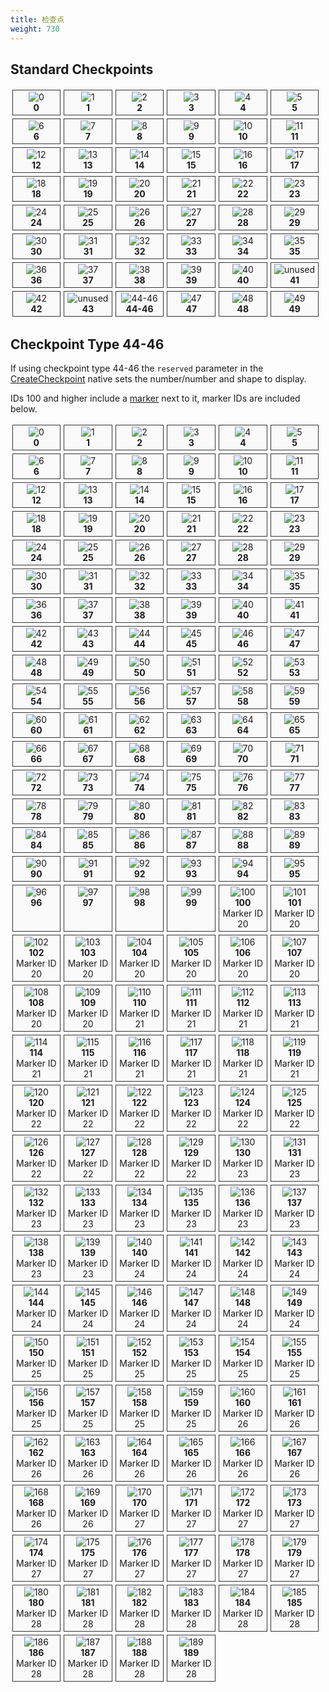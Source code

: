 ```yaml
---
title: 检查点
weight: 730
---
```


Standard Checkpoints
-----

<!-- _loc1_.map((name, idx) => `<div class="checkpoint"><span><img src="checkpoints/${name}.png" alt="${name}"> ${idx}<br>${name}</div>`).join('\n') -->

<style text="text/css">
.checkpoints {
    display:grid;
    grid-template-columns: repeat(auto-fill, 16.4%);
}

.checkpoint {
    padding: 2.5px;
    margin: 2.5px;
    border: 1px solid #333;
    background-color: #fafafa;
    position: relative
}

.checkpoint span {
    display: block;
    text-align: center;
    bottom: 2.5px;
    left: 2.5px;
    right: 2.5px;
    word-wrap: break-word;
}

.checkpoint img {
    max-height: 300px;
}
</style>

<div class="checkpoints">
<div class="checkpoint"><span><img src="/checkpoints/0.png" alt="0"><br><strong>0</strong></span></div>
<div class="checkpoint"><span><img src="/checkpoints/1.png" alt="1"><br><strong>1</strong></span></div>
<div class="checkpoint"><span><img src="/checkpoints/2.png" alt="2"><br><strong>2</strong></span></div>
<div class="checkpoint"><span><img src="/checkpoints/3.png" alt="3"><br><strong>3</strong></span></div>
<div class="checkpoint"><span><img src="/checkpoints/4.png" alt="4"><br><strong>4</strong></span></div>
<div class="checkpoint"><span><img src="/checkpoints/5.png" alt="5"><br><strong>5</strong></span></div>
<div class="checkpoint"><span><img src="/checkpoints/6.png" alt="6"><br><strong>6</strong></span></div>
<div class="checkpoint"><span><img src="/checkpoints/7.png" alt="7"><br><strong>7</strong></span></div>
<div class="checkpoint"><span><img src="/checkpoints/8.png" alt="8"><br><strong>8</strong></span></div>
<div class="checkpoint"><span><img src="/checkpoints/9.png" alt="9"><br><strong>9</strong></span></div>
<div class="checkpoint"><span><img src="/checkpoints/10.png" alt="10"><br><strong>10</strong></span></div>
<div class="checkpoint"><span><img src="/checkpoints/11.png" alt="11"><br><strong>11</strong></span></div>
<div class="checkpoint"><span><img src="/checkpoints/12.png" alt="12"><br><strong>12</strong></span></div>
<div class="checkpoint"><span><img src="/checkpoints/13.png" alt="13"><br><strong>13</strong></span></div>
<div class="checkpoint"><span><img src="/checkpoints/14.png" alt="14"><br><strong>14</strong></span></div>
<div class="checkpoint"><span><img src="/checkpoints/15.png" alt="15"><br><strong>15</strong></span></div>
<div class="checkpoint"><span><img src="/checkpoints/16.png" alt="16"><br><strong>16</strong></span></div>
<div class="checkpoint"><span><img src="/checkpoints/17.png" alt="17"><br><strong>17</strong></span></div>
<div class="checkpoint"><span><img src="/checkpoints/18.png" alt="18"><br><strong>18</strong></span></div>
<div class="checkpoint"><span><img src="/checkpoints/19.png" alt="19"><br><strong>19</strong></span></div>
<div class="checkpoint"><span><img src="/checkpoints/20.png" alt="20"><br><strong>20</strong></span></div>
<div class="checkpoint"><span><img src="/checkpoints/21.png" alt="21"><br><strong>21</strong></span></div>
<div class="checkpoint"><span><img src="/checkpoints/22.png" alt="22"><br><strong>22</strong></span></div>
<div class="checkpoint"><span><img src="/checkpoints/23.png" alt="23"><br><strong>23</strong></span></div>
<div class="checkpoint"><span><img src="/checkpoints/24.png" alt="24"><br><strong>24</strong></span></div>
<div class="checkpoint"><span><img src="/checkpoints/25.png" alt="25"><br><strong>25</strong></span></div>
<div class="checkpoint"><span><img src="/checkpoints/26.png" alt="26"><br><strong>26</strong></span></div>
<div class="checkpoint"><span><img src="/checkpoints/27.png" alt="27"><br><strong>27</strong></span></div>
<div class="checkpoint"><span><img src="/checkpoints/28.png" alt="28"><br><strong>28</strong></span></div>
<div class="checkpoint"><span><img src="/checkpoints/29.png" alt="29"><br><strong>29</strong></span></div>
<div class="checkpoint"><span><img src="/checkpoints/30.png" alt="30"><br><strong>30</strong></span></div>
<div class="checkpoint"><span><img src="/checkpoints/31.png" alt="31"><br><strong>31</strong></span></div>
<div class="checkpoint"><span><img src="/checkpoints/32.png" alt="32"><br><strong>32</strong></span></div>
<div class="checkpoint"><span><img src="/checkpoints/33.png" alt="33"><br><strong>33</strong></span></div>
<div class="checkpoint"><span><img src="/checkpoints/34.png" alt="34"><br><strong>34</strong></span></div>
<div class="checkpoint"><span><img src="/checkpoints/35.png" alt="35"><br><strong>35</strong></span></div>
<div class="checkpoint"><span><img src="/checkpoints/36.png" alt="36"><br><strong>36</strong></span></div>
<div class="checkpoint"><span><img src="/checkpoints/37.png" alt="37"><br><strong>37</strong></span></div>
<div class="checkpoint"><span><img src="/checkpoints/38.png" alt="38"><br><strong>38</strong></span></div>
<div class="checkpoint"><span><img src="/checkpoints/39.png" alt="39"><br><strong>39</strong></span></div>
<div class="checkpoint"><span><img src="/checkpoints/40.png" alt="40"><br><strong>40</strong></span></div>
<div class="checkpoint"><span><img src="/checkpoints/unused.png" alt="unused"><br><strong>41</strong></span></div>
<div class="checkpoint"><span><img src="/checkpoints/42.png" alt="42"><br><strong>42</strong></span></div>
<div class="checkpoint"><span><img src="/checkpoints/unused.png" alt="unused"><br><strong>43</strong></span></div>
<div class="checkpoint"><span><img src="/checkpoints/44.png" alt="44-46"><br><strong>44-46</strong></span></div>
<div class="checkpoint"><span><img src="/checkpoints/47.png" alt="47"><br><strong>47</strong></span></div>
<div class="checkpoint"><span><img src="/checkpoints/48.png" alt="48"><br><strong>48</strong></span></div>
<div class="checkpoint"><span><img src="/checkpoints/49.png" alt="49"><br><strong>49</strong></span></div>
</div>

Checkpoint Type 44-46
-----
If using checkpoint type 44-46 the `reserved` parameter in the [CreateCheckpoint](https://docs.fivem.net/natives/?_0x0134F0835AB6BFCB) native sets the number/number and shape to display.

IDs 100 and higher include a [marker](/docs/game-references/markers/) next to it, marker IDs are included below.

<div class="checkpoints">
<div class="checkpoint"><span><img src="/checkpoints/44-0.png" alt="0"><br><strong>0</strong></span></div>
<div class="checkpoint"><span><img src="/checkpoints/44-1.png" alt="1"><br><strong>1</strong></span></div>
<div class="checkpoint"><span><img src="/checkpoints/44-2.png" alt="2"><br><strong>2</strong></span></div>
<div class="checkpoint"><span><img src="/checkpoints/44-3.png" alt="3"><br><strong>3</strong></span></div>
<div class="checkpoint"><span><img src="/checkpoints/44-4.png" alt="4"><br><strong>4</strong></span></div>
<div class="checkpoint"><span><img src="/checkpoints/44-5.png" alt="5"><br><strong>5</strong></span></div>
<div class="checkpoint"><span><img src="/checkpoints/44-6.png" alt="6"><br><strong>6</strong></span></div>
<div class="checkpoint"><span><img src="/checkpoints/44-7.png" alt="7"><br><strong>7</strong></span></div>
<div class="checkpoint"><span><img src="/checkpoints/44-8.png" alt="8"><br><strong>8</strong></span></div>
<div class="checkpoint"><span><img src="/checkpoints/44-9.png" alt="9"><br><strong>9</strong></span></div>
<div class="checkpoint"><span><img src="/checkpoints/44-10.png" alt="10"><br><strong>10</strong></span></div>
<div class="checkpoint"><span><img src="/checkpoints/44-11.png" alt="11"><br><strong>11</strong></span></div>
<div class="checkpoint"><span><img src="/checkpoints/44-12.png" alt="12"><br><strong>12</strong></span></div>
<div class="checkpoint"><span><img src="/checkpoints/44-13.png" alt="13"><br><strong>13</strong></span></div>
<div class="checkpoint"><span><img src="/checkpoints/44-14.png" alt="14"><br><strong>14</strong></span></div>
<div class="checkpoint"><span><img src="/checkpoints/44-15.png" alt="15"><br><strong>15</strong></span></div>
<div class="checkpoint"><span><img src="/checkpoints/44-16.png" alt="16"><br><strong>16</strong></span></div>
<div class="checkpoint"><span><img src="/checkpoints/44-17.png" alt="17"><br><strong>17</strong></span></div>
<div class="checkpoint"><span><img src="/checkpoints/44-18.png" alt="18"><br><strong>18</strong></span></div>
<div class="checkpoint"><span><img src="/checkpoints/44-19.png" alt="19"><br><strong>19</strong></span></div>
<div class="checkpoint"><span><img src="/checkpoints/44-20.png" alt="20"><br><strong>20</strong></span></div>
<div class="checkpoint"><span><img src="/checkpoints/44-21.png" alt="21"><br><strong>21</strong></span></div>
<div class="checkpoint"><span><img src="/checkpoints/44-22.png" alt="22"><br><strong>22</strong></span></div>
<div class="checkpoint"><span><img src="/checkpoints/44-23.png" alt="23"><br><strong>23</strong></span></div>
<div class="checkpoint"><span><img src="/checkpoints/44-24.png" alt="24"><br><strong>24</strong></span></div>
<div class="checkpoint"><span><img src="/checkpoints/44-25.png" alt="25"><br><strong>25</strong></span></div>
<div class="checkpoint"><span><img src="/checkpoints/44-26.png" alt="26"><br><strong>26</strong></span></div>
<div class="checkpoint"><span><img src="/checkpoints/44-27.png" alt="27"><br><strong>27</strong></span></div>
<div class="checkpoint"><span><img src="/checkpoints/44-28.png" alt="28"><br><strong>28</strong></span></div>
<div class="checkpoint"><span><img src="/checkpoints/44-29.png" alt="29"><br><strong>29</strong></span></div>
<div class="checkpoint"><span><img src="/checkpoints/44-30.png" alt="30"><br><strong>30</strong></span></div>
<div class="checkpoint"><span><img src="/checkpoints/44-31.png" alt="31"><br><strong>31</strong></span></div>
<div class="checkpoint"><span><img src="/checkpoints/44-32.png" alt="32"><br><strong>32</strong></span></div>
<div class="checkpoint"><span><img src="/checkpoints/44-33.png" alt="33"><br><strong>33</strong></span></div>
<div class="checkpoint"><span><img src="/checkpoints/44-34.png" alt="34"><br><strong>34</strong></span></div>
<div class="checkpoint"><span><img src="/checkpoints/44-35.png" alt="35"><br><strong>35</strong></span></div>
<div class="checkpoint"><span><img src="/checkpoints/44-36.png" alt="36"><br><strong>36</strong></span></div>
<div class="checkpoint"><span><img src="/checkpoints/44-37.png" alt="37"><br><strong>37</strong></span></div>
<div class="checkpoint"><span><img src="/checkpoints/44-38.png" alt="38"><br><strong>38</strong></span></div>
<div class="checkpoint"><span><img src="/checkpoints/44-39.png" alt="39"><br><strong>39</strong></span></div>
<div class="checkpoint"><span><img src="/checkpoints/44-40.png" alt="40"><br><strong>40</strong></span></div>
<div class="checkpoint"><span><img src="/checkpoints/44-41.png" alt="41"><br><strong>41</strong></span></div>
<div class="checkpoint"><span><img src="/checkpoints/44-42.png" alt="42"><br><strong>42</strong></span></div>
<div class="checkpoint"><span><img src="/checkpoints/44-43.png" alt="43"><br><strong>43</strong></span></div>
<div class="checkpoint"><span><img src="/checkpoints/44-44.png" alt="44"><br><strong>44</strong></span></div>
<div class="checkpoint"><span><img src="/checkpoints/44-45.png" alt="45"><br><strong>45</strong></span></div>
<div class="checkpoint"><span><img src="/checkpoints/44-46.png" alt="46"><br><strong>46</strong></span></div>
<div class="checkpoint"><span><img src="/checkpoints/44-47.png" alt="47"><br><strong>47</strong></span></div>
<div class="checkpoint"><span><img src="/checkpoints/44-48.png" alt="48"><br><strong>48</strong></span></div>
<div class="checkpoint"><span><img src="/checkpoints/44-49.png" alt="49"><br><strong>49</strong></span></div>
<div class="checkpoint"><span><img src="/checkpoints/44-50.png" alt="50"><br><strong>50</strong></span></div>
<div class="checkpoint"><span><img src="/checkpoints/44-51.png" alt="51"><br><strong>51</strong></span></div>
<div class="checkpoint"><span><img src="/checkpoints/44-52.png" alt="52"><br><strong>52</strong></span></div>
<div class="checkpoint"><span><img src="/checkpoints/44-53.png" alt="53"><br><strong>53</strong></span></div>
<div class="checkpoint"><span><img src="/checkpoints/44-54.png" alt="54"><br><strong>54</strong></span></div>
<div class="checkpoint"><span><img src="/checkpoints/44-55.png" alt="55"><br><strong>55</strong></span></div>
<div class="checkpoint"><span><img src="/checkpoints/44-56.png" alt="56"><br><strong>56</strong></span></div>
<div class="checkpoint"><span><img src="/checkpoints/44-57.png" alt="57"><br><strong>57</strong></span></div>
<div class="checkpoint"><span><img src="/checkpoints/44-58.png" alt="58"><br><strong>58</strong></span></div>
<div class="checkpoint"><span><img src="/checkpoints/44-59.png" alt="59"><br><strong>59</strong></span></div>
<div class="checkpoint"><span><img src="/checkpoints/44-60.png" alt="60"><br><strong>60</strong></span></div>
<div class="checkpoint"><span><img src="/checkpoints/44-61.png" alt="61"><br><strong>61</strong></span></div>
<div class="checkpoint"><span><img src="/checkpoints/44-62.png" alt="62"><br><strong>62</strong></span></div>
<div class="checkpoint"><span><img src="/checkpoints/44-63.png" alt="63"><br><strong>63</strong></span></div>
<div class="checkpoint"><span><img src="/checkpoints/44-64.png" alt="64"><br><strong>64</strong></span></div>
<div class="checkpoint"><span><img src="/checkpoints/44-65.png" alt="65"><br><strong>65</strong></span></div>
<div class="checkpoint"><span><img src="/checkpoints/44-66.png" alt="66"><br><strong>66</strong></span></div>
<div class="checkpoint"><span><img src="/checkpoints/44-67.png" alt="67"><br><strong>67</strong></span></div>
<div class="checkpoint"><span><img src="/checkpoints/44-68.png" alt="68"><br><strong>68</strong></span></div>
<div class="checkpoint"><span><img src="/checkpoints/44-69.png" alt="69"><br><strong>69</strong></span></div>
<div class="checkpoint"><span><img src="/checkpoints/44-70.png" alt="70"><br><strong>70</strong></span></div>
<div class="checkpoint"><span><img src="/checkpoints/44-71.png" alt="71"><br><strong>71</strong></span></div>
<div class="checkpoint"><span><img src="/checkpoints/44-72.png" alt="72"><br><strong>72</strong></span></div>
<div class="checkpoint"><span><img src="/checkpoints/44-73.png" alt="73"><br><strong>73</strong></span></div>
<div class="checkpoint"><span><img src="/checkpoints/44-74.png" alt="74"><br><strong>74</strong></span></div>
<div class="checkpoint"><span><img src="/checkpoints/44-75.png" alt="75"><br><strong>75</strong></span></div>
<div class="checkpoint"><span><img src="/checkpoints/44-76.png" alt="76"><br><strong>76</strong></span></div>
<div class="checkpoint"><span><img src="/checkpoints/44-77.png" alt="77"><br><strong>77</strong></span></div>
<div class="checkpoint"><span><img src="/checkpoints/44-78.png" alt="78"><br><strong>78</strong></span></div>
<div class="checkpoint"><span><img src="/checkpoints/44-79.png" alt="79"><br><strong>79</strong></span></div>
<div class="checkpoint"><span><img src="/checkpoints/44-80.png" alt="80"><br><strong>80</strong></span></div>
<div class="checkpoint"><span><img src="/checkpoints/44-81.png" alt="81"><br><strong>81</strong></span></div>
<div class="checkpoint"><span><img src="/checkpoints/44-82.png" alt="82"><br><strong>82</strong></span></div>
<div class="checkpoint"><span><img src="/checkpoints/44-83.png" alt="83"><br><strong>83</strong></span></div>
<div class="checkpoint"><span><img src="/checkpoints/44-84.png" alt="84"><br><strong>84</strong></span></div>
<div class="checkpoint"><span><img src="/checkpoints/44-85.png" alt="85"><br><strong>85</strong></span></div>
<div class="checkpoint"><span><img src="/checkpoints/44-86.png" alt="86"><br><strong>86</strong></span></div>
<div class="checkpoint"><span><img src="/checkpoints/44-87.png" alt="87"><br><strong>87</strong></span></div>
<div class="checkpoint"><span><img src="/checkpoints/44-88.png" alt="88"><br><strong>88</strong></span></div>
<div class="checkpoint"><span><img src="/checkpoints/44-89.png" alt="89"><br><strong>89</strong></span></div>
<div class="checkpoint"><span><img src="/checkpoints/44-90.png" alt="90"><br><strong>90</strong></span></div>
<div class="checkpoint"><span><img src="/checkpoints/44-91.png" alt="91"><br><strong>91</strong></span></div>
<div class="checkpoint"><span><img src="/checkpoints/44-92.png" alt="92"><br><strong>92</strong></span></div>
<div class="checkpoint"><span><img src="/checkpoints/44-93.png" alt="93"><br><strong>93</strong></span></div>
<div class="checkpoint"><span><img src="/checkpoints/44-94.png" alt="94"><br><strong>94</strong></span></div>
<div class="checkpoint"><span><img src="/checkpoints/44-95.png" alt="95"><br><strong>95</strong></span></div>
<div class="checkpoint"><span><img src="/checkpoints/44-96.png" alt="96"><br><strong>96</strong></span></div>
<div class="checkpoint"><span><img src="/checkpoints/44-97.png" alt="97"><br><strong>97</strong></span></div>
<div class="checkpoint"><span><img src="/checkpoints/44-98.png" alt="98"><br><strong>98</strong></span></div>
<div class="checkpoint"><span><img src="/checkpoints/44-99.png" alt="99"><br><strong>99</strong></span></div>
<div class="checkpoint"><span><img src="/checkpoints/44-100.png" alt="100"><br><strong>100</strong><br>Marker ID 20</span></div>
<div class="checkpoint"><span><img src="/checkpoints/44-101.png" alt="101"><br><strong>101</strong><br>Marker ID 20</span></div>
<div class="checkpoint"><span><img src="/checkpoints/44-102.png" alt="102"><br><strong>102</strong><br>Marker ID 20</span></div>
<div class="checkpoint"><span><img src="/checkpoints/44-103.png" alt="103"><br><strong>103</strong><br>Marker ID 20</span></div>
<div class="checkpoint"><span><img src="/checkpoints/44-104.png" alt="104"><br><strong>104</strong><br>Marker ID 20</span></div>
<div class="checkpoint"><span><img src="/checkpoints/44-105.png" alt="105"><br><strong>105</strong><br>Marker ID 20</span></div>
<div class="checkpoint"><span><img src="/checkpoints/44-106.png" alt="106"><br><strong>106</strong><br>Marker ID 20</span></div>
<div class="checkpoint"><span><img src="/checkpoints/44-107.png" alt="107"><br><strong>107</strong><br>Marker ID 20</span></div>
<div class="checkpoint"><span><img src="/checkpoints/44-108.png" alt="108"><br><strong>108</strong><br>Marker ID 20</span></div>
<div class="checkpoint"><span><img src="/checkpoints/44-109.png" alt="109"><br><strong>109</strong><br>Marker ID 20</span></div>
<div class="checkpoint"><span><img src="/checkpoints/44-110.png" alt="110"><br><strong>110</strong><br>Marker ID 21</span></div>
<div class="checkpoint"><span><img src="/checkpoints/44-111.png" alt="111"><br><strong>111</strong><br>Marker ID 21</span></div>
<div class="checkpoint"><span><img src="/checkpoints/44-112.png" alt="112"><br><strong>112</strong><br>Marker ID 21</span></div>
<div class="checkpoint"><span><img src="/checkpoints/44-113.png" alt="113"><br><strong>113</strong><br>Marker ID 21</span></div>
<div class="checkpoint"><span><img src="/checkpoints/44-114.png" alt="114"><br><strong>114</strong><br>Marker ID 21</span></div>
<div class="checkpoint"><span><img src="/checkpoints/44-115.png" alt="115"><br><strong>115</strong><br>Marker ID 21</span></div>
<div class="checkpoint"><span><img src="/checkpoints/44-116.png" alt="116"><br><strong>116</strong><br>Marker ID 21</span></div>
<div class="checkpoint"><span><img src="/checkpoints/44-117.png" alt="117"><br><strong>117</strong><br>Marker ID 21</span></div>
<div class="checkpoint"><span><img src="/checkpoints/44-118.png" alt="118"><br><strong>118</strong><br>Marker ID 21</span></div>
<div class="checkpoint"><span><img src="/checkpoints/44-119.png" alt="119"><br><strong>119</strong><br>Marker ID 21</span></div>
<div class="checkpoint"><span><img src="/checkpoints/44-120.png" alt="120"><br><strong>120</strong><br>Marker ID 22</span></div>
<div class="checkpoint"><span><img src="/checkpoints/44-121.png" alt="121"><br><strong>121</strong><br>Marker ID 22</span></div>
<div class="checkpoint"><span><img src="/checkpoints/44-122.png" alt="122"><br><strong>122</strong><br>Marker ID 22</span></div>
<div class="checkpoint"><span><img src="/checkpoints/44-123.png" alt="123"><br><strong>123</strong><br>Marker ID 22</span></div>
<div class="checkpoint"><span><img src="/checkpoints/44-124.png" alt="124"><br><strong>124</strong><br>Marker ID 22</span></div>
<div class="checkpoint"><span><img src="/checkpoints/44-125.png" alt="125"><br><strong>125</strong><br>Marker ID 22</span></div>
<div class="checkpoint"><span><img src="/checkpoints/44-126.png" alt="126"><br><strong>126</strong><br>Marker ID 22</span></div>
<div class="checkpoint"><span><img src="/checkpoints/44-127.png" alt="127"><br><strong>127</strong><br>Marker ID 22</span></div>
<div class="checkpoint"><span><img src="/checkpoints/44-128.png" alt="128"><br><strong>128</strong><br>Marker ID 22</span></div>
<div class="checkpoint"><span><img src="/checkpoints/44-129.png" alt="129"><br><strong>129</strong><br>Marker ID 22</span></div>
<div class="checkpoint"><span><img src="/checkpoints/44-130.png" alt="130"><br><strong>130</strong><br>Marker ID 23</span></div>
<div class="checkpoint"><span><img src="/checkpoints/44-131.png" alt="131"><br><strong>131</strong><br>Marker ID 23</span></div>
<div class="checkpoint"><span><img src="/checkpoints/44-132.png" alt="132"><br><strong>132</strong><br>Marker ID 23</span></div>
<div class="checkpoint"><span><img src="/checkpoints/44-133.png" alt="133"><br><strong>133</strong><br>Marker ID 23</span></div>
<div class="checkpoint"><span><img src="/checkpoints/44-134.png" alt="134"><br><strong>134</strong><br>Marker ID 23</span></div>
<div class="checkpoint"><span><img src="/checkpoints/44-135.png" alt="135"><br><strong>135</strong><br>Marker ID 23</span></div>
<div class="checkpoint"><span><img src="/checkpoints/44-136.png" alt="136"><br><strong>136</strong><br>Marker ID 23</span></div>
<div class="checkpoint"><span><img src="/checkpoints/44-137.png" alt="137"><br><strong>137</strong><br>Marker ID 23</span></div>
<div class="checkpoint"><span><img src="/checkpoints/44-138.png" alt="138"><br><strong>138</strong><br>Marker ID 23</span></div>
<div class="checkpoint"><span><img src="/checkpoints/44-139.png" alt="139"><br><strong>139</strong><br>Marker ID 23</span></div>
<div class="checkpoint"><span><img src="/checkpoints/44-140.png" alt="140"><br><strong>140</strong><br>Marker ID 24</span></div>
<div class="checkpoint"><span><img src="/checkpoints/44-141.png" alt="141"><br><strong>141</strong><br>Marker ID 24</span></div>
<div class="checkpoint"><span><img src="/checkpoints/44-142.png" alt="142"><br><strong>142</strong><br>Marker ID 24</span></div>
<div class="checkpoint"><span><img src="/checkpoints/44-143.png" alt="143"><br><strong>143</strong><br>Marker ID 24</span></div>
<div class="checkpoint"><span><img src="/checkpoints/44-144.png" alt="144"><br><strong>144</strong><br>Marker ID 24</span></div>
<div class="checkpoint"><span><img src="/checkpoints/44-145.png" alt="145"><br><strong>145</strong><br>Marker ID 24</span></div>
<div class="checkpoint"><span><img src="/checkpoints/44-146.png" alt="146"><br><strong>146</strong><br>Marker ID 24</span></div>
<div class="checkpoint"><span><img src="/checkpoints/44-147.png" alt="147"><br><strong>147</strong><br>Marker ID 24</span></div>
<div class="checkpoint"><span><img src="/checkpoints/44-148.png" alt="148"><br><strong>148</strong><br>Marker ID 24</span></div>
<div class="checkpoint"><span><img src="/checkpoints/44-149.png" alt="149"><br><strong>149</strong><br>Marker ID 24</span></div>
<div class="checkpoint"><span><img src="/checkpoints/44-150.png" alt="150"><br><strong>150</strong><br>Marker ID 25</span></div>
<div class="checkpoint"><span><img src="/checkpoints/44-151.png" alt="151"><br><strong>151</strong><br>Marker ID 25</span></div>
<div class="checkpoint"><span><img src="/checkpoints/44-152.png" alt="152"><br><strong>152</strong><br>Marker ID 25</span></div>
<div class="checkpoint"><span><img src="/checkpoints/44-153.png" alt="153"><br><strong>153</strong><br>Marker ID 25</span></div>
<div class="checkpoint"><span><img src="/checkpoints/44-154.png" alt="154"><br><strong>154</strong><br>Marker ID 25</span></div>
<div class="checkpoint"><span><img src="/checkpoints/44-155.png" alt="155"><br><strong>155</strong><br>Marker ID 25</span></div>
<div class="checkpoint"><span><img src="/checkpoints/44-156.png" alt="156"><br><strong>156</strong><br>Marker ID 25</span></div>
<div class="checkpoint"><span><img src="/checkpoints/44-157.png" alt="157"><br><strong>157</strong><br>Marker ID 25</span></div>
<div class="checkpoint"><span><img src="/checkpoints/44-158.png" alt="158"><br><strong>158</strong><br>Marker ID 25</span></div>
<div class="checkpoint"><span><img src="/checkpoints/44-159.png" alt="159"><br><strong>159</strong><br>Marker ID 25</span></div>
<div class="checkpoint"><span><img src="/checkpoints/44-160.png" alt="160"><br><strong>160</strong><br>Marker ID 26</span></div>
<div class="checkpoint"><span><img src="/checkpoints/44-161.png" alt="161"><br><strong>161</strong><br>Marker ID 26</span></div>
<div class="checkpoint"><span><img src="/checkpoints/44-162.png" alt="162"><br><strong>162</strong><br>Marker ID 26</span></div>
<div class="checkpoint"><span><img src="/checkpoints/44-163.png" alt="163"><br><strong>163</strong><br>Marker ID 26</span></div>
<div class="checkpoint"><span><img src="/checkpoints/44-164.png" alt="164"><br><strong>164</strong><br>Marker ID 26</span></div>
<div class="checkpoint"><span><img src="/checkpoints/44-165.png" alt="165"><br><strong>165</strong><br>Marker ID 26</span></div>
<div class="checkpoint"><span><img src="/checkpoints/44-166.png" alt="166"><br><strong>166</strong><br>Marker ID 26</span></div>
<div class="checkpoint"><span><img src="/checkpoints/44-167.png" alt="167"><br><strong>167</strong><br>Marker ID 26</span></div>
<div class="checkpoint"><span><img src="/checkpoints/44-168.png" alt="168"><br><strong>168</strong><br>Marker ID 26</span></div>
<div class="checkpoint"><span><img src="/checkpoints/44-169.png" alt="169"><br><strong>169</strong><br>Marker ID 26</span></div>
<div class="checkpoint"><span><img src="/checkpoints/44-170.png" alt="170"><br><strong>170</strong><br>Marker ID 27</span></div>
<div class="checkpoint"><span><img src="/checkpoints/44-171.png" alt="171"><br><strong>171</strong><br>Marker ID 27</span></div>
<div class="checkpoint"><span><img src="/checkpoints/44-172.png" alt="172"><br><strong>172</strong><br>Marker ID 27</span></div>
<div class="checkpoint"><span><img src="/checkpoints/44-173.png" alt="173"><br><strong>173</strong><br>Marker ID 27</span></div>
<div class="checkpoint"><span><img src="/checkpoints/44-174.png" alt="174"><br><strong>174</strong><br>Marker ID 27</span></div>
<div class="checkpoint"><span><img src="/checkpoints/44-175.png" alt="175"><br><strong>175</strong><br>Marker ID 27</span></div>
<div class="checkpoint"><span><img src="/checkpoints/44-176.png" alt="176"><br><strong>176</strong><br>Marker ID 27</span></div>
<div class="checkpoint"><span><img src="/checkpoints/44-177.png" alt="177"><br><strong>177</strong><br>Marker ID 27</span></div>
<div class="checkpoint"><span><img src="/checkpoints/44-178.png" alt="178"><br><strong>178</strong><br>Marker ID 27</span></div>
<div class="checkpoint"><span><img src="/checkpoints/44-179.png" alt="179"><br><strong>179</strong><br>Marker ID 27</span></div>
<div class="checkpoint"><span><img src="/checkpoints/44-180.png" alt="180"><br><strong>180</strong><br>Marker ID 28</span></div>
<div class="checkpoint"><span><img src="/checkpoints/44-181.png" alt="181"><br><strong>181</strong><br>Marker ID 28</span></div>
<div class="checkpoint"><span><img src="/checkpoints/44-182.png" alt="182"><br><strong>182</strong><br>Marker ID 28</span></div>
<div class="checkpoint"><span><img src="/checkpoints/44-183.png" alt="183"><br><strong>183</strong><br>Marker ID 28</span></div>
<div class="checkpoint"><span><img src="/checkpoints/44-184.png" alt="184"><br><strong>184</strong><br>Marker ID 28</span></div>
<div class="checkpoint"><span><img src="/checkpoints/44-185.png" alt="185"><br><strong>185</strong><br>Marker ID 28</span></div>
<div class="checkpoint"><span><img src="/checkpoints/44-186.png" alt="186"><br><strong>186</strong><br>Marker ID 28</span></div>
<div class="checkpoint"><span><img src="/checkpoints/44-187.png" alt="187"><br><strong>187</strong><br>Marker ID 28</span></div>
<div class="checkpoint"><span><img src="/checkpoints/44-188.png" alt="188"><br><strong>188</strong><br>Marker ID 28</span></div>
<div class="checkpoint"><span><img src="/checkpoints/44-189.png" alt="189"><br><strong>189</strong><br>Marker ID 28</span></div>
</div>